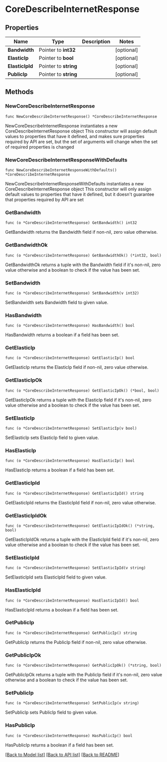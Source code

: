 # CoreDescribeInternetResponse

## Properties

Name | Type | Description | Notes
------------ | ------------- | ------------- | -------------
**Bandwidth** | Pointer to **int32** |  | [optional] 
**ElasticIp** | Pointer to **bool** |  | [optional] 
**ElasticIpId** | Pointer to **string** |  | [optional] 
**PublicIp** | Pointer to **string** |  | [optional] 

## Methods

### NewCoreDescribeInternetResponse

`func NewCoreDescribeInternetResponse() *CoreDescribeInternetResponse`

NewCoreDescribeInternetResponse instantiates a new CoreDescribeInternetResponse object
This constructor will assign default values to properties that have it defined,
and makes sure properties required by API are set, but the set of arguments
will change when the set of required properties is changed

### NewCoreDescribeInternetResponseWithDefaults

`func NewCoreDescribeInternetResponseWithDefaults() *CoreDescribeInternetResponse`

NewCoreDescribeInternetResponseWithDefaults instantiates a new CoreDescribeInternetResponse object
This constructor will only assign default values to properties that have it defined,
but it doesn't guarantee that properties required by API are set

### GetBandwidth

`func (o *CoreDescribeInternetResponse) GetBandwidth() int32`

GetBandwidth returns the Bandwidth field if non-nil, zero value otherwise.

### GetBandwidthOk

`func (o *CoreDescribeInternetResponse) GetBandwidthOk() (*int32, bool)`

GetBandwidthOk returns a tuple with the Bandwidth field if it's non-nil, zero value otherwise
and a boolean to check if the value has been set.

### SetBandwidth

`func (o *CoreDescribeInternetResponse) SetBandwidth(v int32)`

SetBandwidth sets Bandwidth field to given value.

### HasBandwidth

`func (o *CoreDescribeInternetResponse) HasBandwidth() bool`

HasBandwidth returns a boolean if a field has been set.

### GetElasticIp

`func (o *CoreDescribeInternetResponse) GetElasticIp() bool`

GetElasticIp returns the ElasticIp field if non-nil, zero value otherwise.

### GetElasticIpOk

`func (o *CoreDescribeInternetResponse) GetElasticIpOk() (*bool, bool)`

GetElasticIpOk returns a tuple with the ElasticIp field if it's non-nil, zero value otherwise
and a boolean to check if the value has been set.

### SetElasticIp

`func (o *CoreDescribeInternetResponse) SetElasticIp(v bool)`

SetElasticIp sets ElasticIp field to given value.

### HasElasticIp

`func (o *CoreDescribeInternetResponse) HasElasticIp() bool`

HasElasticIp returns a boolean if a field has been set.

### GetElasticIpId

`func (o *CoreDescribeInternetResponse) GetElasticIpId() string`

GetElasticIpId returns the ElasticIpId field if non-nil, zero value otherwise.

### GetElasticIpIdOk

`func (o *CoreDescribeInternetResponse) GetElasticIpIdOk() (*string, bool)`

GetElasticIpIdOk returns a tuple with the ElasticIpId field if it's non-nil, zero value otherwise
and a boolean to check if the value has been set.

### SetElasticIpId

`func (o *CoreDescribeInternetResponse) SetElasticIpId(v string)`

SetElasticIpId sets ElasticIpId field to given value.

### HasElasticIpId

`func (o *CoreDescribeInternetResponse) HasElasticIpId() bool`

HasElasticIpId returns a boolean if a field has been set.

### GetPublicIp

`func (o *CoreDescribeInternetResponse) GetPublicIp() string`

GetPublicIp returns the PublicIp field if non-nil, zero value otherwise.

### GetPublicIpOk

`func (o *CoreDescribeInternetResponse) GetPublicIpOk() (*string, bool)`

GetPublicIpOk returns a tuple with the PublicIp field if it's non-nil, zero value otherwise
and a boolean to check if the value has been set.

### SetPublicIp

`func (o *CoreDescribeInternetResponse) SetPublicIp(v string)`

SetPublicIp sets PublicIp field to given value.

### HasPublicIp

`func (o *CoreDescribeInternetResponse) HasPublicIp() bool`

HasPublicIp returns a boolean if a field has been set.


[[Back to Model list]](../README.md#documentation-for-models) [[Back to API list]](../README.md#documentation-for-api-endpoints) [[Back to README]](../README.md)


